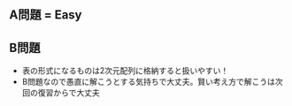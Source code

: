 ## A問題 = Easy

## B問題

- 表の形式になるものは2次元配列に格納すると扱いやすい！
- B問題なので愚直に解こうとする気持ちで大丈夫。賢い考え方で解こうは次回の復習からで大丈夫
